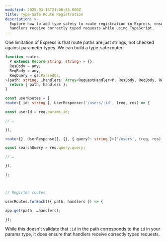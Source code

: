 ```yaml
---
modified: 2025-03-15T21:08:35.000Z
title: Type-Safe Route Registration
description: >-
  Explore how to add type safety to route registration in Express, ensuring
  handlers receive correctly typed requests while using TypeScript.
---
```


One limitation of Express is that route paths are just strings, not checked against parameter types. We can build a type-safe router:

```ts
function route<
  P extends Record<string, string> = {},
  ResBody = any,
  ReqBody = any,
  ReqQuery = qs.ParsedQs,
>(path: string, …handlers: Array<RequestHandler<P, ResBody, ReqBody, ReqQuery>>) {
  return { path, handlers };
}

const userRoutes = [
route<{ id: string }, UserResponse>('/users/:id', (req, res) => {

const userId = req.params.id;

// …

}),

route<{}, UserResponse[], {}, { query?: string }>('/users', (req, res) => {

const searchQuery = req.query.query;

// …

}),

];



// Register routes

userRoutes.forEach(({ path, handlers }) => {

app.get(path, …handlers);

});

```

While this doesn't validate that `:id` in the path corresponds to the `id` in your params type, it does ensure that handlers receive correctly typed requests.
